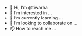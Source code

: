 - 👋 Hi, I’m @tiwarha
- 👀 I’m interested in ...
- 🌱 I’m currently learning ...
- 💞️ I’m looking to collaborate on ...
- 📫 How to reach me ...

<!---
tiwarha/tiwarha is a ✨ special ✨ repository because its `README.md` (this file) appears on your GitHub profile.
You can click the Preview link to take a look at your changes.
--->
